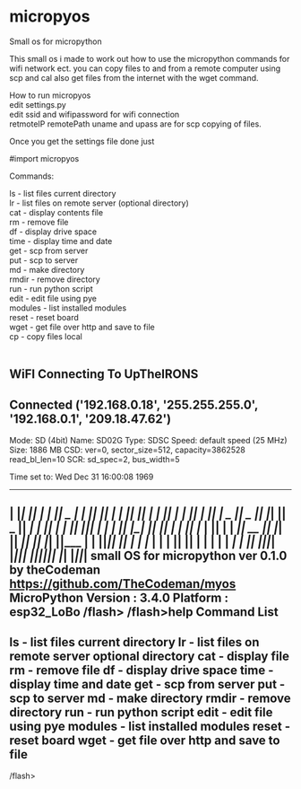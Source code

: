 # micropyosSmall os for micropythonThis small os i made to work out how to use the micropython commands for wifi network ect.you can copy files to and from a remote computer using scp and cal also get files from the internet with the wget command.How to run micropyos<br /> edit settings.py <br /> edit ssid and wifipassword for wifi connection<br /> retmoteIP remotePath uname and upass are for scp copying of files.<br /> Once you get the settings file done just <br /> #import micropyos<br /> Commands:<br /> ls      - list files current directory<br /> lr      - list files on remote server (optional directory)<br /> cat     - display contents file<br /> rm      - remove file<br /> df      - display drive space<br /> time    - display time and date<br /> get     - scp from server<br /> put     - scp to server<br /> md      - make directory<br /> rmdir   - remove directory<br /> run     - run python script<br /> edit    - edit file using pye<br /> modules - list installed modules<br /> reset   - reset board<br /> wget    - get file over http and save to file<br /> cp 		- copy files local <br /> <br /> WiFI Connecting To UpTheIRONS-Connected  ('192.168.0.18', '255.255.255.0', '192.168.0.1', '209.18.47.62')--------------------- Mode:  SD (4bit)     Name: SD02G     Type: SDSC    Speed: default speed (25 MHz)     Size: 1886 MB      CSD: ver=0, sector_size=512, capacity=3862528 read_bl_len=10      SCR: sd_spec=2, bus_width=5Time set to: Wed Dec 31 16:00:08 1969 __   __  ___   _______  ______    _______  _______  __   __  _______  _______|  |_|  ||   | |       ||    _ |  |       ||       ||  | |  ||       ||       ||       ||   | |       ||   | ||  |   _   ||    _  ||  |_|  ||   _   ||  _____||       ||   | |       ||   |_||_ |  | |  ||   |_| ||       ||  | |  || |_____|       ||   | |      _||    __  ||  |_|  ||    ___||_     _||  |_|  ||_____  || ||_|| ||   | |     |_ |   |  | ||       ||   |      |   |  |       | _____| ||_|   |_||___| |_______||___|  |_||_______||___|      |___|  |_______||_______|small OS for micropython ver 0.1.0 by theCodemanhttps://github.com/TheCodeman/myosMicroPython Version : 3.4.0 Platform : esp32_LoBo/flash>/flash>helpCommand List----------------------------------ls      - list files current directorylr      - list files on remote server optional directorycat     - display filerm      - remove filedf      - display drive spacetime    - display time and dateget     - scp from serverput     - scp to servermd      - make directoryrmdir   - remove directoryrun     - run python scriptedit    - edit file using pyemodules - list installed modulesreset   - reset boardwget    - get file over http and save to file----------------------------------/flash>